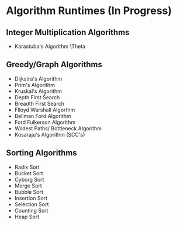 # Algorithm Runtimes (In Progress) 

## Integer Multiplication Algorithms 

* Karastuba's Algorithm \Theta

## Greedy/Graph Algorithms

* Dijkstra's Algorithm
* Prim's Algorithm 
* Kruskal's Algorithm
* Depth First Search 
* Breadth First Search 
* Flloyd Warshall Algorthm
* Bellman Ford Algorithm
* Ford Fulkerson Algorithm 
* Wildest Paths/ Bottleneck Algorithm
* Kosaraju's Algorithm (SCC's)

## Sorting Algorithms 
* Radix Sort 
* Bucket Sort
* Cyborg Sort
* Merge Sort 
* Bubble Sort 
* Insertion Sort
* Selection Sort
* Counting Sort 
* Heap Sort

